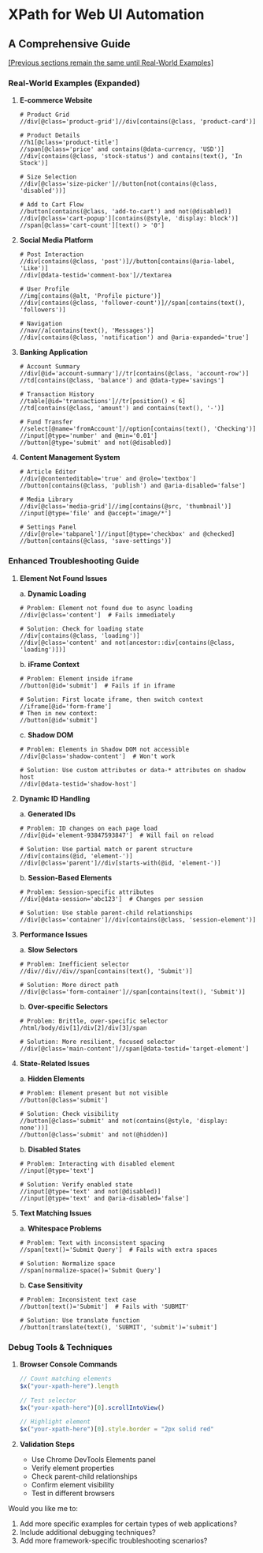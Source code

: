 # XPath for Web UI Automation
## A Comprehensive Guide

[[Previous sections remain the same until Real-World Examples]
](xpath-introduction.md)
### Real-World Examples (Expanded)

1. **E-commerce Website**
   ```xpath
   # Product Grid
   //div[@class='product-grid']//div[contains(@class, 'product-card')]
   
   # Product Details
   //h1[@class='product-title']
   //span[@class='price' and contains(@data-currency, 'USD')]
   //div[contains(@class, 'stock-status') and contains(text(), 'In Stock')]
   
   # Size Selection
   //div[@class='size-picker']//button[not(contains(@class, 'disabled'))]
   
   # Add to Cart Flow
   //button[contains(@class, 'add-to-cart') and not(@disabled)]
   //div[@class='cart-popup'][contains(@style, 'display: block')]
   //span[@class='cart-count'][text() > '0']
   ```

2. **Social Media Platform**
   ```xpath
   # Post Interaction
   //div[contains(@class, 'post')]//button[contains(@aria-label, 'Like')]
   //div[@data-testid='comment-box']//textarea
   
   # User Profile
   //img[contains(@alt, 'Profile picture')]
   //div[contains(@class, 'follower-count')]//span[contains(text(), 'followers')]
   
   # Navigation
   //nav//a[contains(text(), 'Messages')]
   //div[contains(@class, 'notification') and @aria-expanded='true']
   ```

3. **Banking Application**
   ```xpath
   # Account Summary
   //div[@id='account-summary']//tr[contains(@class, 'account-row')]
   //td[contains(@class, 'balance') and @data-type='savings']
   
   # Transaction History
   //table[@id='transactions']//tr[position() < 6]
   //td[contains(@class, 'amount') and contains(text(), '-')]
   
   # Fund Transfer
   //select[@name='fromAccount']//option[contains(text(), 'Checking')]
   //input[@type='number' and @min='0.01']
   //button[@type='submit' and not(@disabled)]
   ```

4. **Content Management System**
   ```xpath
   # Article Editor
   //div[@contenteditable='true' and @role='textbox']
   //button[contains(@class, 'publish') and @aria-disabled='false']
   
   # Media Library
   //div[@class='media-grid']//img[contains(@src, 'thumbnail')]
   //input[@type='file' and @accept='image/*']
   
   # Settings Panel
   //div[@role='tabpanel']//input[@type='checkbox' and @checked]
   //button[contains(@class, 'save-settings')]
   ```

### Enhanced Troubleshooting Guide

1. **Element Not Found Issues**
   
   a. **Dynamic Loading**
   ```xpath
   # Problem: Element not found due to async loading
   //div[@class='content']  # Fails immediately
   
   # Solution: Check for loading state
   //div[contains(@class, 'loading')]
   //div[@class='content' and not(ancestor::div[contains(@class, 'loading')])]
   ```

   b. **iFrame Context**
   ```xpath
   # Problem: Element inside iframe
   //button[@id='submit']  # Fails if in iframe
   
   # Solution: First locate iframe, then switch context
   //iframe[@id='form-frame']
   # Then in new context:
   //button[@id='submit']
   ```

   c. **Shadow DOM**
   ```xpath
   # Problem: Elements in Shadow DOM not accessible
   //div[@class='shadow-content']  # Won't work
   
   # Solution: Use custom attributes or data-* attributes on shadow host
   //div[@data-testid='shadow-host']
   ```

2. **Dynamic ID Handling**
   
   a. **Generated IDs**
   ```xpath
   # Problem: ID changes on each page load
   //div[@id='element-93847593847']  # Will fail on reload
   
   # Solution: Use partial match or parent structure
   //div[contains(@id, 'element-')]
   //div[@class='parent']//div[starts-with(@id, 'element-')]
   ```

   b. **Session-Based Elements**
   ```xpath
   # Problem: Session-specific attributes
   //div[@data-session='abc123']  # Changes per session
   
   # Solution: Use stable parent-child relationships
   //div[@class='container']//div[contains(@class, 'session-element')]
   ```

3. **Performance Issues**
   
   a. **Slow Selectors**
   ```xpath
   # Problem: Inefficient selector
   //div//div//div//span[contains(text(), 'Submit')]
   
   # Solution: More direct path
   //div[@class='form-container']//span[contains(text(), 'Submit')]
   ```

   b. **Over-specific Selectors**
   ```xpath
   # Problem: Brittle, over-specific selector
   /html/body/div[1]/div[2]/div[3]/span
   
   # Solution: More resilient, focused selector
   //div[@class='main-content']//span[@data-testid='target-element']
   ```

4. **State-Related Issues**

   a. **Hidden Elements**
   ```xpath
   # Problem: Element present but not visible
   //button[@class='submit']
   
   # Solution: Check visibility
   //button[@class='submit' and not(contains(@style, 'display: none'))]
   //button[@class='submit' and not(@hidden)]
   ```

   b. **Disabled States**
   ```xpath
   # Problem: Interacting with disabled element
   //input[@type='text']
   
   # Solution: Verify enabled state
   //input[@type='text' and not(@disabled)]
   //input[@type='text' and @aria-disabled='false']
   ```

5. **Text Matching Issues**

   a. **Whitespace Problems**
   ```xpath
   # Problem: Text with inconsistent spacing
   //span[text()='Submit Query']  # Fails with extra spaces
   
   # Solution: Normalize space
   //span[normalize-space()='Submit Query']
   ```

   b. **Case Sensitivity**
   ```xpath
   # Problem: Inconsistent text case
   //button[text()='Submit']  # Fails with 'SUBMIT'
   
   # Solution: Use translate function
   //button[translate(text(), 'SUBMIT', 'submit')='submit']
   ```

### Debug Tools & Techniques

1. **Browser Console Commands**
   ```javascript
   // Count matching elements
   $x("your-xpath-here").length
   
   // Test selector
   $x("your-xpath-here")[0].scrollIntoView()
   
   // Highlight element
   $x("your-xpath-here")[0].style.border = "2px solid red"
   ```

2. **Validation Steps**
   - Use Chrome DevTools Elements panel
   - Verify element properties
   - Check parent-child relationships
   - Confirm element visibility
   - Test in different browsers

Would you like me to:
1. Add more specific examples for certain types of web applications?
2. Include additional debugging techniques?
3. Add more framework-specific troubleshooting scenarios?